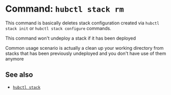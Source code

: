 # Command: `hubctl stack rm`

This command is basically deletes stack configuration created via `hubctl stack init` or `hubctl stack configure` commands.

This command won't undeploy a stack if it has been deployed

Common usage scenario is actually a clean up your working directory from stacks that has been previously undeployed and you don't have use of them anymore

## See also

* [`hubctl stack`](..)
